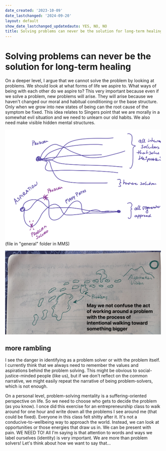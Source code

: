 ```yaml
---
date_created: '2023-10-09'
date_lastchanged: '2024-09-20'
layout: default
show_date_lastchanged_updatedauto: YES, NO, NO
title: Solving problems can never be the solution for long-term healing
---
```

# Solving problems can never be the solution for long-term healing

On a deeper level, I argue that we cannot solve the problem by looking at problems. We should look at what forms of life we aspire to. What ways of being with each other do we aspire to? This very important because even if we solve a problem, new problems will arise. They will arise because we haven't changed our moral and habitual conditioning or the base structure. Only when we grow into new states of being can the root cause of the symptom be fixed. This idea relates to Singers point that we are morally in a somewhat evil situation and we need to unlearn our old habits. We also need make visible hidden mental structures. 


![](media/cleanshot_2023-12-01-at-22-06-20@2x.png)
(file in "general" folder in MMS)

![](media/cleanshot_2024-01-28-at-08-00-56@2x.png)


## more rambling 
I see the danger in identifying as a problem solver or with the problem itself. I currently think that we always need to remember the values and aspirations behind the problem solving. This might be obvious to social-justice-minded people (like us), but if we don't reflect on the common narrative, we might easily repeat the narrative of being problem-solvers, which is not enough. 

On a personal level, problem-solving mentality is a suffering-oriented perspective on life. So we need to choose who gets to decide the problem (as you know). I once did this exercise for an entrepreneurship class to walk around for one hour and write down all the problems I see around me (that could be fixed). Everyone in this class felt shitty after it. It's not a conducive-to-wellbeing way to approach the world. Instead, we can look at opportunities or those energies that draw us in. We can be present with pain. WE NEED TO! All I'm saying is that attention to words and ways we label ourselves (identity) is very important. We are more than problem solvers! Let's think about how we want to say that... 